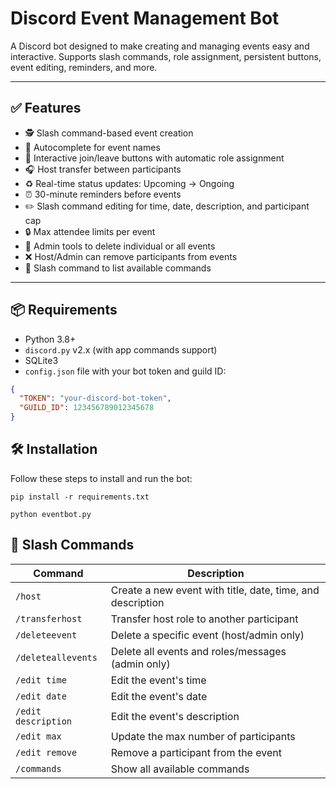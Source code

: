 # Discord Event Management Bot

A Discord bot designed to make creating and managing events easy and interactive. Supports slash commands, role assignment, persistent buttons, event editing, reminders, and more.

---

## ✅ Features

- 🕵️ Slash command-based event creation  
- 🧠 Autocomplete for event names  
- 👥 Interactive join/leave buttons with automatic role assignment  
- 🎧 Host transfer between participants  
- ♻️ Real-time status updates: Upcoming → Ongoing  
- ⏰ 30-minute reminders before events  
- ✏️ Slash command editing for time, date, description, and participant cap  
- 🔒 Max attendee limits per event  
- 🧹 Admin tools to delete individual or all events  
- ❌ Host/Admin can remove participants from events  
- 💬 Slash command to list available commands  

---

## 📦 Requirements

- Python 3.8+
- `discord.py` v2.x (with app commands support)
- SQLite3
- `config.json` file with your bot token and guild ID:

```json
{
  "TOKEN": "your-discord-bot-token",
  "GUILD_ID": 123456789012345678
}
```
## 🛠️ Installation

Follow these steps to install and run the bot:
```
pip install -r requirements.txt

python eventbot.py
```
## 💬 Slash Commands

| Command              | Description                                               |
|----------------------|-----------------------------------------------------------|
| `/host`              | Create a new event with title, date, time, and description |
| `/transferhost`      | Transfer host role to another participant                 |
| `/deleteevent`       | Delete a specific event (host/admin only)                 |
| `/deleteallevents`   | Delete all events and roles/messages (admin only)         |
| `/edit time`         | Edit the event's time                                     |
| `/edit date`         | Edit the event's date                                     |
| `/edit description`  | Edit the event's description                              |
| `/edit max`          | Update the max number of participants                     |
| `/edit remove`       | Remove a participant from the event                       |
| `/commands`          | Show all available commands                               |


